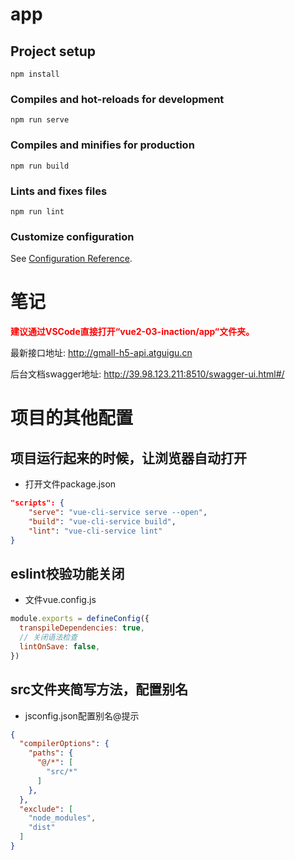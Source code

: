 # app

## Project setup
```
npm install
```

### Compiles and hot-reloads for development
```
npm run serve
```

### Compiles and minifies for production
```
npm run build
```

### Lints and fixes files
```
npm run lint
```

### Customize configuration
See [Configuration Reference](https://cli.vuejs.org/config/).



# 笔记

<span style="color:red;font-weight:bold;">建议通过VSCode直接打开“vue2-03-inaction/app“文件夹。</span>

最新接口地址: http://gmall-h5-api.atguigu.cn

后台文档swagger地址:
http://39.98.123.211:8510/swagger-ui.html#/



# 项目的其他配置

## 项目运行起来的时候，让浏览器自动打开

- 打开文件package.json

```json
"scripts": {
    "serve": "vue-cli-service serve --open",
    "build": "vue-cli-service build",
    "lint": "vue-cli-service lint"
}
```

## eslint校验功能关闭

- 文件vue.config.js

```js
module.exports = defineConfig({
  transpileDependencies: true,
  // 关闭语法检查
  lintOnSave: false,
})
```

## src文件夹简写方法，配置别名

- jsconfig.json配置别名@提示

```json
{
  "compilerOptions": {
    "paths": {
      "@/*": [
        "src/*"
      ]
    },
  },
  "exclude": [
    "node_modules",
    "dist"
  ]
}
```

















